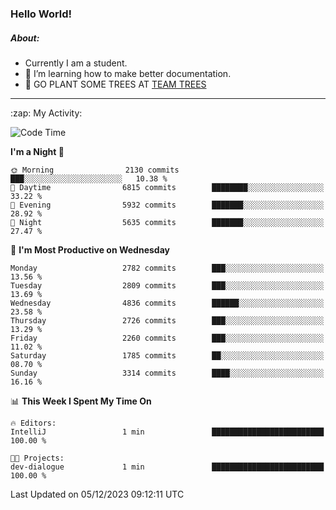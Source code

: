 ### Hello World!

##### About:
- Currently I am a student.
- 🌱 I’m learning how to make better documentation.
- 🌱 GO PLANT SOME TREES AT [TEAM TREES](https://teamtrees.org/)

---
  <summary>:zap: My Activity:</summary>
  
<!--START_SECTION:waka-->
![Code Time](http://img.shields.io/badge/Code%20Time-1%2C267%20hrs%2047%20mins-blue)

**I'm a Night 🦉** 

```text
🌞 Morning                2130 commits        ███░░░░░░░░░░░░░░░░░░░░░░   10.38 % 
🌆 Daytime                6815 commits        ████████░░░░░░░░░░░░░░░░░   33.22 % 
🌃 Evening                5932 commits        ███████░░░░░░░░░░░░░░░░░░   28.92 % 
🌙 Night                  5635 commits        ███████░░░░░░░░░░░░░░░░░░   27.47 % 
```
📅 **I'm Most Productive on Wednesday** 

```text
Monday                   2782 commits        ███░░░░░░░░░░░░░░░░░░░░░░   13.56 % 
Tuesday                  2809 commits        ███░░░░░░░░░░░░░░░░░░░░░░   13.69 % 
Wednesday                4836 commits        ██████░░░░░░░░░░░░░░░░░░░   23.58 % 
Thursday                 2726 commits        ███░░░░░░░░░░░░░░░░░░░░░░   13.29 % 
Friday                   2260 commits        ███░░░░░░░░░░░░░░░░░░░░░░   11.02 % 
Saturday                 1785 commits        ██░░░░░░░░░░░░░░░░░░░░░░░   08.70 % 
Sunday                   3314 commits        ████░░░░░░░░░░░░░░░░░░░░░   16.16 % 
```


📊 **This Week I Spent My Time On** 

```text
🔥 Editors: 
IntelliJ                 1 min               █████████████████████████   100.00 % 

🐱‍💻 Projects: 
dev-dialogue             1 min               █████████████████████████   100.00 % 
```


 Last Updated on 05/12/2023 09:12:11 UTC
<!--END_SECTION:waka-->
